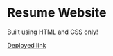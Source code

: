 # Resume Website

<p>Built using HTML and CSS only!</p>

[Deployed link](https://main--hisham-resume.netlify.app/)
